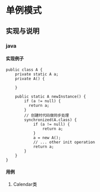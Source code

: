 # 单例模式
## 实现与说明
### java
#### 实现例子

    public class A {
        private static A a;
        private A() {

        }

        public static A newInstance() {
            if (a != null) {
              return a;
            }
            // 创建时代码做同步处理
            synchronized(A.class) {
                if (a != null) {
                    return a;
                }
                a = new A();
                // ... other init operation
                return a;
            }
        }
    }

#### 用例
1. Calendar类
